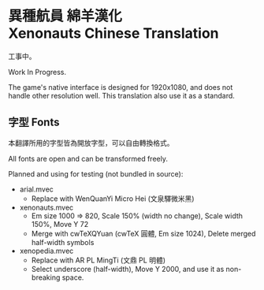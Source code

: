 # 異種航員 綿羊漢化 <br> Xenonauts Chinese Translation #

工事中。

Work In Progress.

The game's native interface is designed for 1920x1080, and does not handle other resolution well.
This translation also use it as a standard.

## 字型 Fonts ##

本翻譯所用的字型皆為開放字型，可以自由轉換格式。

All fonts are open and can be transformed freely.

Planned and using for testing (not bundled in source):

* arial.mvec
  * Replace with WenQuanYi Micro Hei (文泉驛微米黑)
* xenonauts.mvec
  * Em size 1000 => 820, Scale 150% (width no change), Scale width 150%, Move Y 72
  * Merge with cwTeXQYuan (cwTeX 圓體, Em size 1024), Delete merged half-width symbols
* xenopedia.mvec
  * Replace with AR PL MingTi (文鼎 PL 明體)
  * Select underscore (half-width), Move Y 2000, and use it as non-breaking space.